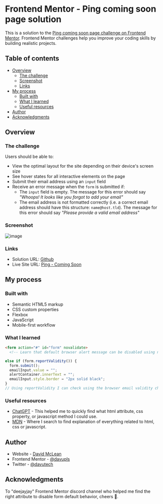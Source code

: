 # Frontend Mentor - Ping coming soon page solution

This is a solution to the [Ping coming soon page challenge on Frontend Mentor](https://www.frontendmentor.io/challenges/ping-single-column-coming-soon-page-5cadd051fec04111f7b848da). Frontend Mentor challenges help you improve your coding skills by building realistic projects. 

## Table of contents

- [Overview](#overview)
  - [The challenge](#the-challenge)
  - [Screenshot](#screenshot)
  - [Links](#links)
- [My process](#my-process)
  - [Built with](#built-with)
  - [What I learned](#what-i-learned)
  - [Useful resources](#useful-resources)
- [Author](#author)
- [Acknowledgments](#acknowledgments)

## Overview

### The challenge

Users should be able to:

- View the optimal layout for the site depending on their device's screen size
- See hover states for all interactive elements on the page
- Submit their email address using an `input` field
- Receive an error message when the `form` is submitted if:
	- The `input` field is empty. The message for this error should say *"Whoops! It looks like you forgot to add your email"*
	- The email address is not formatted correctly (i.e. a correct email address should have this structure: `name@host.tld`). The message for this error should say *"Please provide a valid email address"*

### Screenshot

![image](https://github.com/davupls/Ping-Coming-Soon/assets/47851457/4daf80b1-3e27-4670-817d-b1479ecbbe6f)





### Links

- Solution URL: [Github](https://github.com/davupls/Ping-Coming-Soon)
- Live Site URL: [Ping - Coming Soon](https://ping-coming-soon-alpha-six.vercel.app/)

## My process

### Built with

- Semantic HTML5 markup
- CSS custom properties
- Flexbox
- JavaScript
- Mobile-first workflow


### What I learned

```html
<form action="#" id="form" novalidate> 
  <!-- Learn that default browser alert message can be disabled using novalidate -->
```
```js
else if (form.reportValidity()) {
  form.submit();
  emailInput.value = "";
  alertContainer.innerText = "";  
  emailInput.style.border = "2px solid black";
}
// Using reportValidity I can check using the browser email validity checker in a "if condition"
```

### Useful resources

- [ChatGPT](https://chat.openai.com/) - This helped me to quickly find what html attribute, css property, or javascript method I could use.
- [MDN](https://developer.mozilla.org/) - Where I search to find explanation of everything related to html, css or javascript.

## Author

- Website - [David McLean](https://www.davidmlean.dev)
- Frontend Mentor - [@davupls](https://www.frontendmentor.io/profile/davupls)
- Twitter - [@davutech](https://www.twitter.com/davutech)

## Acknowledgments

To "deejayjay" Frontend Mentor discord channel who helped me find the right attribute to disable form default behavior, cheers 🍻.
